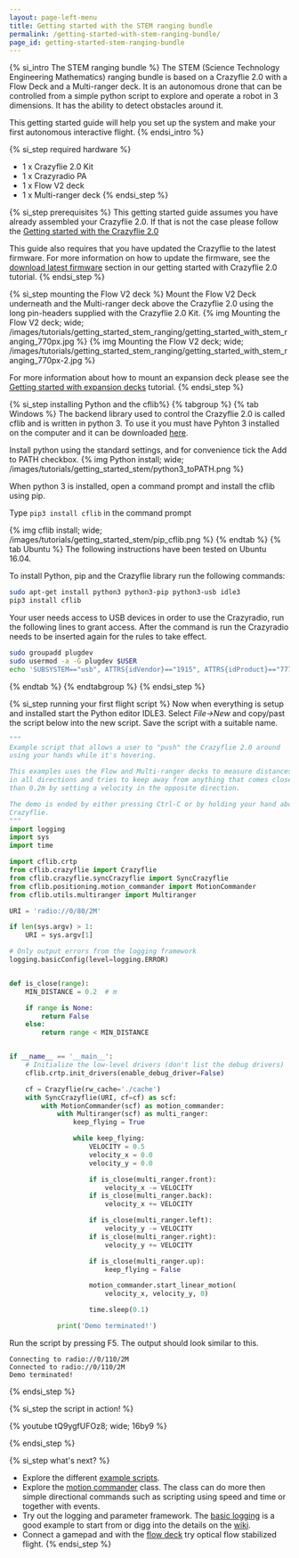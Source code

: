 ```yaml
---
layout: page-left-menu
title: Getting started with the STEM ranging bundle
permalink: /getting-started-with-stem-ranging-bundle/
page_id: getting-started-stem-ranging-bundle
---
```


{% si_intro The STEM ranging bundle %}
The STEM (Science Technology Engineering Mathematics) ranging bundle is based on a Crazyflie 2.0 with a Flow Deck and a Multi-ranger deck.
It is an autonomous drone that can be controlled from a simple python script to explore and operate a robot in 3 dimensions.
It has the ability to detect obstacles around it.

This getting started guide will help you set up the system and make your first autonomous interactive flight.
{% endsi_intro %}

{% si_step required hardware %}
* 1 x Crazyflie 2.0 Kit
* 1 x Crazyradio PA
* 1 x Flow V2 deck
* 1 x Multi-ranger deck
{% endsi_step %}

{% si_step prerequisites %}
This getting started guide assumes you have already assembled your Crazyflie 2.0. If that is not the case please follow the [Getting started with the Crazyflie 2.0](/getting-started-with-the-crazyflie-2-0/)

This guide also requires that you have updated the Crazyflie to the latest firmware. For more information on how to update the firmware, see the [download latest firmware](/getting-started-with-the-crazyflie-2-0/#latest-fw) section in our getting started with Crazyflie 2.0 tutorial.
{% endsi_step %}

{% si_step  mounting the Flow V2 deck %}
Mount the Flow V2 Deck underneath and the Multi-ranger deck above the Crazyflie 2.0 using the long pin-headers supplied with the Crazyflie 2.0 Kit.
{% img Mounting the Flow V2 deck; wide; /images/tutorials/getting_started_stem_ranging/getting_started_with_stem_ranging_770px.jpg %}
{% img Mounting the Flow V2 deck; wide; /images/tutorials/getting_started_stem_ranging/getting_started_with_stem_ranging_770px-2.jpg %}

For more information about how to mount an expansion deck please see the [Getting started with expansion decks](/getting-started-with-expansion-decks/) tutorial.
{% endsi_step %}

{% si_step installing Python and the cflib%}
{% tabgroup %}
{% tab Windows %}
The backend library used to control the Crazyflie 2.0 is called cflib and is written
in python 3. To use it you must have Pyhton 3 installed on the computer and it can
be downloaded [here](http://www.python.org).

Install python using the standard settings, and for convenience tick the Add to PATH checkbox.
{% img Python install; wide; /images/tutorials/getting_started_stem/python3_toPATH.png %}

When python 3 is installed, open a command prompt and install the cflib using pip.

Type ```pip3 install cflib``` in the command prompt

{% img cflib install; wide; /images/tutorials/getting_started_stem/pip_cflib.png %}
{% endtab %}
{% tab Ubuntu %}
The following instructions have been tested on Ubuntu 16.04.

To install Python, pip and the Crazyflie library run the following commands:

``` bash
sudo apt-get install python3 python3-pip python3-usb idle3
pip3 install cflib
```

Your user needs access to USB devices in order to use the Crazyradio, run the
following lines to grant access. After the command is run the Crazyradio needs
to be inserted again for the rules to take effect.

``` bash
sudo groupadd plugdev
sudo usermod -a -G plugdev $USER
echo 'SUBSYSTEM=="usb", ATTRS{idVendor}=="1915", ATTRS{idProduct}=="7777", MODE="0664", GROUP="plugdev"' | sudo tee /etc/udev/rules.d/99-crazyradio.rules
```

{% endtab %}
{% endtabgroup %}
{% endsi_step %}

{% si_step  running your first flight script %}
Now when everything is setup and installed start the Python editor IDLE3.
Select *File->New* and copy/past the script below into the new script. Save
the script with a suitable name.

``` python
"""
Example script that allows a user to "push" the Crazyflie 2.0 around
using your hands while it's hovering.

This examples uses the Flow and Multi-ranger decks to measure distances
in all directions and tries to keep away from anything that comes closer
than 0.2m by setting a velocity in the opposite direction.

The demo is ended by either pressing Ctrl-C or by holding your hand above the
Crazyflie.
"""
import logging
import sys
import time

import cflib.crtp
from cflib.crazyflie import Crazyflie
from cflib.crazyflie.syncCrazyflie import SyncCrazyflie
from cflib.positioning.motion_commander import MotionCommander
from cflib.utils.multiranger import Multiranger

URI = 'radio://0/80/2M'

if len(sys.argv) > 1:
    URI = sys.argv[1]

# Only output errors from the logging framework
logging.basicConfig(level=logging.ERROR)


def is_close(range):
    MIN_DISTANCE = 0.2  # m

    if range is None:
        return False
    else:
        return range < MIN_DISTANCE


if __name__ == '__main__':
    # Initialize the low-level drivers (don't list the debug drivers)
    cflib.crtp.init_drivers(enable_debug_driver=False)

    cf = Crazyflie(rw_cache='./cache')
    with SyncCrazyflie(URI, cf=cf) as scf:
        with MotionCommander(scf) as motion_commander:
            with Multiranger(scf) as multi_ranger:
                keep_flying = True

                while keep_flying:
                    VELOCITY = 0.5
                    velocity_x = 0.0
                    velocity_y = 0.0

                    if is_close(multi_ranger.front):
                        velocity_x -= VELOCITY
                    if is_close(multi_ranger.back):
                        velocity_x += VELOCITY

                    if is_close(multi_ranger.left):
                        velocity_y -= VELOCITY
                    if is_close(multi_ranger.right):
                        velocity_y += VELOCITY

                    if is_close(multi_ranger.up):
                        keep_flying = False

                    motion_commander.start_linear_motion(
                        velocity_x, velocity_y, 0)

                    time.sleep(0.1)

            print('Demo terminated!')
```

Run the script by pressing F5. The output should look similar to this.

```
Connecting to radio://0/110/2M
Connected to radio://0/110/2M
Demo terminated!
```

{% endsi_step %}

{% si_step the script in action! %}

{% youtube tQ9ygfUFOz8; wide; 16by9 %}

{% endsi_step %}

{% si_step what's next? %}
* Explore the different [example scripts](https://github.com/bitcraze/crazyflie-lib-python/blob/master/examples).
* Explore the [motion commander](https://github.com/bitcraze/crazyflie-lib-python/blob/master/cflib/positioning/motion_commander.py) class. The class can do more then simple directional commands such as scripting using speed and time or together with events.
* Try out the logging and parameter framework. The [basic logging](https://github.com/bitcraze/crazyflie-lib-python/blob/master/examples/basiclogSync.py) is a good example to start from or digg into the details on the [wiki](https://wiki.bitcraze.io/doc:crazyflie:dev:arch:logparam).
* Connect a gamepad and with the [flow deck](/getting-started-with-flow-deck/) try optical flow stabilized flight.
{% endsi_step %}
